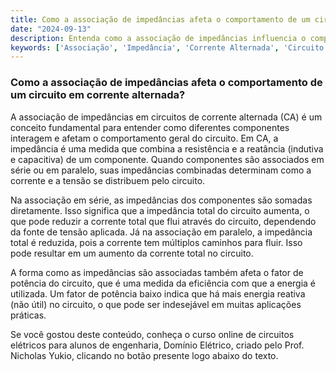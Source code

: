 ```yaml
---
title: Como a associação de impedâncias afeta o comportamento de um circuito em corrente alternada?
date: "2024-09-13"
description: Entenda como a associação de impedâncias influencia o comportamento de circuitos em corrente alternada.
keywords: ['Associação', 'Impedância', 'Corrente Alternada', 'Circuito', 'Engenharia']
---
```


### Como a associação de impedâncias afeta o comportamento de um circuito em corrente alternada?

A associação de impedâncias em circuitos de corrente alternada (CA) é um conceito fundamental para entender como diferentes componentes interagem e afetam o comportamento geral do circuito. Em CA, a impedância é uma medida que combina a resistência e a reatância (indutiva e capacitiva) de um componente. Quando componentes são associados em série ou em paralelo, suas impedâncias combinadas determinam como a corrente e a tensão se distribuem pelo circuito.

Na associação em série, as impedâncias dos componentes são somadas diretamente. Isso significa que a impedância total do circuito aumenta, o que pode reduzir a corrente total que flui através do circuito, dependendo da fonte de tensão aplicada. Já na associação em paralelo, a impedância total é reduzida, pois a corrente tem múltiplos caminhos para fluir. Isso pode resultar em um aumento da corrente total no circuito.

A forma como as impedâncias são associadas também afeta o fator de potência do circuito, que é uma medida da eficiência com que a energia é utilizada. Um fator de potência baixo indica que há mais energia reativa (não útil) no circuito, o que pode ser indesejável em muitas aplicações práticas.

Se você gostou deste conteúdo, conheça o curso online de circuitos elétricos para alunos de engenharia, Domínio Elétrico, criado pelo Prof. Nicholas Yukio, clicando no botão presente logo abaixo do texto.